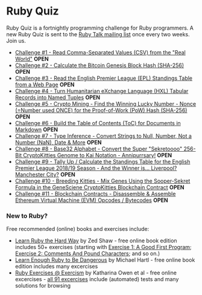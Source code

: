# Ruby Quiz

Ruby Quiz is a  fortnightly programming challenge for Ruby programmers. A new Ruby Quiz is sent to the [Ruby Talk mailing list](https://rubytalk.org/) once every two weeks. Join us.


- [Challenge #1 - Read Comma-Separated Values (CSV) from the "Real World"](001) **OPEN**
- [Challenge #2 - Calculate the Bitcoin Genesis Block Hash (SHA-256)](002) **OPEN**
- [Challenge #3 - Read the English Premier League (EPL) Standings Table from a Web Page](003) **OPEN**
- [Challenge #4 - Turn Humanitarian eXchange Language (HXL) Tabular Records into Named Tuples](004) **OPEN**
- [Challenge #5 - Crypto Mining - Find the Winning Lucky Number - Nonce (=Number used ONCE) for the Proof-of-Work (PoW) Hash (SHA-256)](005) **OPEN**
- [Challenge #6 - Build the Table of Contents (ToC) for Documents in Markdown](006)  **OPEN**
- [Challenge #7 - Type Inference - Convert Strings to Null, Number, Not a Number (NaN), Date & More](007)  **OPEN**
- [Challenge #8 - Base32 Alphabet - Convert the Super "Sekretoooo" 256-Bit CryptoKitties Genome to Kai Notation - Annipurrsary!](008) **OPEN**
- [Challenge #9 - Tally Up / Calculate the Standings Table for the English Premier League 2018/19 Season - And the Winner is... Liverpool? Manchester City?](009) **OPEN**
- [Challenge #10 - Breeding Kitties - Mix Genes Using the Sooper-Sekret Formula in the GeneSciene CryptoKitties Blockchain Contract](010) **OPEN**
- [Challenge #11 - Blockchain Contracts - Disassemble & Assemble Ethereum Virtual Machine (EVM) Opcodes / Bytecodes](011) **OPEN**



### New to Ruby?

Free recommended (online) books and exercises include:

- [Learn Ruby the Hard Way](https://learnrubythehardway.org/book/)  by Zed Shaw - free online book edition includes 50+ exercises (starting with [Exercise 1: A Good First Program](https://learnrubythehardway.org/book/ex1.html); [Exercise 2: Comments And Pound Characters](https://learnrubythehardway.org/book/ex2.html); and so on.)
- [Learn Enough Ruby to Be Dangerous](https://www.learnenough.com/ruby-tutorial)  by Michael Hartl - free online book edition includes many excercises
- [Ruby Exercises @ Exercism](https://exercism.io/tracks/ruby)  by Katharina Owen et al - free online excercises - [all 91 excercises](https://exercism.io/tracks/ruby/exercises) include (automated) tests and many solutions for browsing

